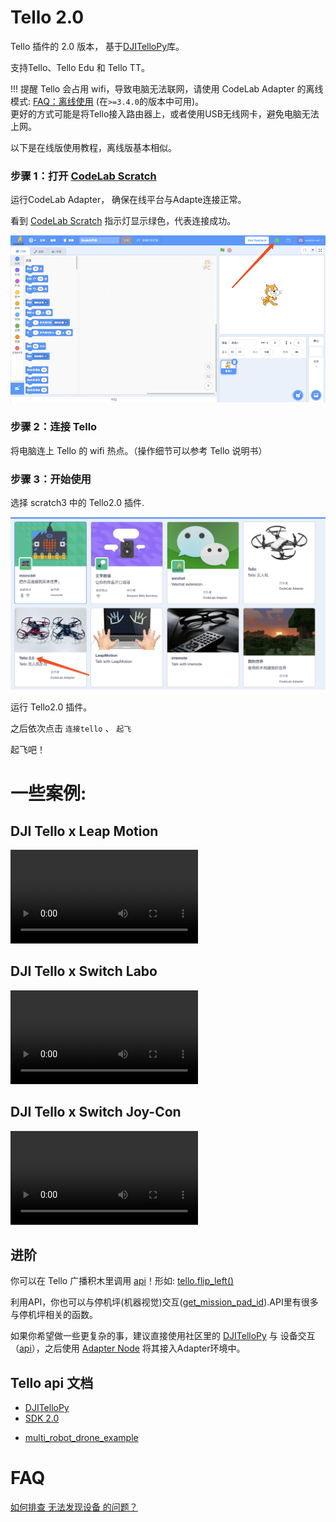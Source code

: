 # Tello 2.0

Tello 插件的 2.0 版本， 基于[DJITelloPy](https://github.com/damiafuentes/DJITelloPy)库。

支持Tello、Tello Edu 和 Tello TT。

!!! 提醒
    Tello 会占用 wifi，导致电脑无法联网，请使用 CodeLab Adapter 的离线模式: [FAQ：离线使用](/user_guide/FAQ/#_6) (在`>=3.4.0`的版本中可用)。  
    更好的方式可能是将Tello接入路由器上，或者使用USB无线网卡，避免电脑无法上网。

以下是在线版使用教程，离线版基本相似。


### 步骤 1：打开 [CodeLab Scratch](https://scratch-beta.codelab.club)
运行CodeLab Adapter， 确保在线平台与Adapte连接正常。

看到 [CodeLab Scratch](https://scratch-beta.codelab.club) 指示灯显示绿色，代表连接成功。

![](/img/v2/codelab-scratch3.png)

<!--
下载 [CodeLab Scratch Desktop(离线版)](https://www-old.codelab.club/blog/2020/08/20/tools/)，并运行它。

![](../img/scratch3-home.png)
-->

### 步骤 2：连接 Tello

将电脑连上 Tello 的 wifi 热点。（操作细节可以参考 Tello 说明书）

### 步骤 3：开始使用

选择 scratch3 中的 Tello2.0 插件.

<img width="600px" src="/img/88d6fb6817a5d059d7a228a76009b89d.png"/>

<!--<img width="600px" src="/img/scratch3_tello.png"/>-->



运行 Tello2.0 插件。

<!--![](/img/870f31bff87dc33c9640280c786ca483.png)-->

之后依次点击 `连接tello` 、 `起飞`

<!--<img width="600px" src="/img/46f87c6602288de4df896243fc87a3dc.png"/>-->

起飞吧！

# 一些案例:

## DJI Tello x Leap Motion

<video width=300px src="/video/tello_leapmotion.mp4" controls="controls"></video>

## DJI Tello x Switch Labo

<video width=300px src="/video/tello_labo.mp4" controls="controls"></video>

## DJI Tello x Switch Joy-Con

<video width=300px src="/video/tello_joy_con.mp4" controls="controls"></video>

## 进阶
你可以在 Tello 广播积木里调用 [api](https://djitellopy.readthedocs.io/en/latest/tello/)！形如: [tello.flip_left()](https://djitellopy.readthedocs.io/en/latest/tello/#djitellopy.tello.Tello.flip_left)

利用API，你也可以与停机坪(机器视觉)交互([get_mission_pad_id](https://djitellopy.readthedocs.io/en/latest/tello/#djitellopy.tello.Tello.get_mission_pad_id)).API里有很多与停机坪相关的函数。

如果你希望做一些更复杂的事，建议直接使用社区里的 [DJITelloPy](https://github.com/damiafuentes/DJITelloPy) 与 设备交互（[api](https://djitellopy.readthedocs.io/en/latest/tello/)），之后使用 [Adapter Node](/dev_guide/Adapter-Node/) 将其接入Adapter环境中。

## Tello api 文档
*  [DJITelloPy](https://github.com/damiafuentes/DJITelloPy)
*  [SDK 2.0](https://dl-cdn.ryzerobotics.com/downloads/Tello/Tello%20SDK%202.0%20User%20Guide.pdf)

<!--
*  [TelloPy](https://github.com/hanyazou/TelloPy)
*  [Tello-Python](https://github.com/dji-sdk/Tello-Python)
-->

*  [multi_robot_drone_example](https://robomaster-dev.readthedocs.io/zh_CN/latest/python_sdk/multi_robot_drone_example.html)


    
# FAQ
[如何排查 无法发现设备 的问题？](https://adapter.codelab.club/user_guide/FAQ/#_9)
